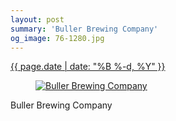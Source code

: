 ```yaml
---
layout: post
summary: 'Buller Brewing Company'
og_image: 76-1280.jpg
---
```


<div class="post">
 <time>
  <a href="/76">
   {{ page.date | date: "%B %-d, %Y" }}
  </a>
 </time>
 <a href="/76">
  <figure data-taken="10/3/2013">
   <img alt="Buller Brewing Company" sizes="(min-width: 700px) 50vw, calc(100vw - 2rem)" src="{{ site.assets_url }}/76-640.jpg" srcset="{{ site.assets_url }}/76-1280.jpg 1280w, {{ site.assets_url }}/76-960.jpg 960w, {{ site.assets_url }}/76-640.jpg 640w, {{ site.assets_url }}/76-320.jpg 320w"/>
  </figure>
 </a>
 <span>
  Buller Brewing Company
 </span>
</div>
